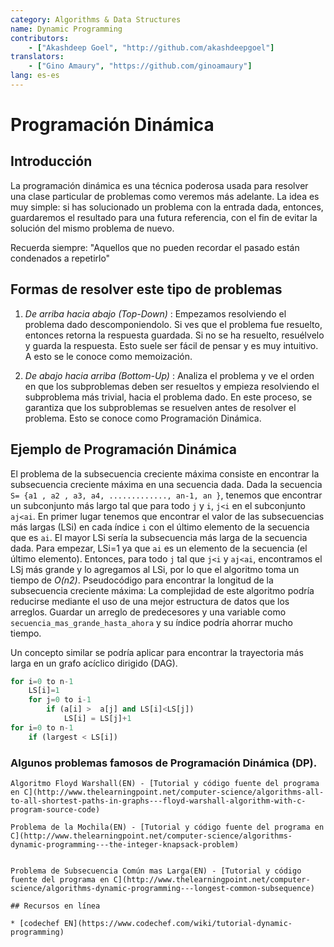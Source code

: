 ```yaml
---
category: Algorithms & Data Structures
name: Dynamic Programming
contributors:
    - ["Akashdeep Goel", "http://github.com/akashdeepgoel"]
translators:
    - ["Gino Amaury", "https://github.com/ginoamaury"]
lang: es-es 
---
```


# Programación Dinámica

## Introducción

La programación dinámica es una técnica poderosa usada para resolver una clase particular de problemas como veremos más adelante. 
La idea es muy simple: si has solucionado un problema con la entrada dada, entonces, guardaremos el resultado para una futura referencia, con el fin de evitar la solución del mismo problema de nuevo.

Recuerda siempre:
"Aquellos que no pueden recordar el pasado están condenados a repetirlo"

## Formas de resolver este tipo de problemas

1. *De arriba hacia abajo (Top-Down)* : Empezamos resolviendo el problema dado descomponiendolo. Si ves que el problema fue resuelto, entonces retorna la respuesta guardada. Si no se ha resuelto, resuélvelo y guarda la respuesta. Esto suele ser fácil de pensar y es muy intuitivo. A esto se le conoce como memoización.

2. *De abajo hacia arriba (Bottom-Up)* : Analiza el problema y ve el orden en que los subproblemas deben ser resueltos y empieza resolviendo el subproblema más trivial, hacia el problema dado. En este proceso, se garantiza que los subproblemas se resuelven antes de resolver el problema. Esto se conoce como Programación Dinámica.

## Ejemplo de Programación Dinámica

El problema de la subsecuencia creciente máxima consiste en encontrar la subsecuencia creciente máxima en una secuencia dada. Dada la secuencia `S= {a1 , a2 , a3, a4, ............., an-1, an }`, tenemos que encontrar un subconjunto más largo tal que para todo `j` y `i`, `j<i` en el subconjunto `aj<ai`.
En primer lugar tenemos que encontrar el valor de las subsecuencias más largas (LSi) en cada índice `i` con el último elemento de la secuencia que es `ai`. El mayor LSi sería la subsecuencia más larga de la secuencia dada. Para empezar, LSi=1 ya que `ai` es un elemento de la secuencia (el último elemento). Entonces, para todo `j` tal que `j<i` y `aj<ai`, encontramos el LSj más grande y lo agregamos al LSi, por lo que el algoritmo toma un tiempo de *O(n2)*.
Pseudocódigo para encontrar la longitud de la subsecuencia creciente máxima:
La complejidad de este algoritmo podría reducirse mediante el uso de una mejor estructura de datos que los arreglos. Guardar un arreglo de predecesores y una variable como `secuencia_mas_grande_hasta_ahora` y su índice podría ahorrar mucho tiempo.

Un concepto similar se podría aplicar para encontrar la trayectoria más larga en un grafo acíclico dirigido (DAG).

```python
for i=0 to n-1
    LS[i]=1
    for j=0 to i-1
        if (a[i] >  a[j] and LS[i]<LS[j])
            LS[i] = LS[j]+1
for i=0 to n-1
    if (largest < LS[i])
```

### Algunos problemas famosos de Programación Dinámica (DP).
```
Algoritmo Floyd Warshall(EN) - [Tutorial y código fuente del programa en C](http://www.thelearningpoint.net/computer-science/algorithms-all-to-all-shortest-paths-in-graphs---floyd-warshall-algorithm-with-c-program-source-code)

Problema de la Mochila(EN) - [Tutorial y código fuente del programa en C](http://www.thelearningpoint.net/computer-science/algorithms-dynamic-programming---the-integer-knapsack-problem)


Problema de Subsecuencia Común mas Larga(EN) - [Tutorial y código fuente del programa en C](http://www.thelearningpoint.net/computer-science/algorithms-dynamic-programming---longest-common-subsequence)

## Recursos en línea

* [codechef EN](https://www.codechef.com/wiki/tutorial-dynamic-programming)
